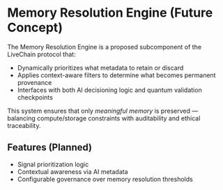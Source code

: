 
# Memory Resolution Engine (Future Concept)

The Memory Resolution Engine is a proposed subcomponent of the LiveChain protocol that:
- Dynamically prioritizes what metadata to retain or discard
- Applies context-aware filters to determine what becomes permanent provenance
- Interfaces with both AI decisioning logic and quantum validation checkpoints

This system ensures that only *meaningful memory* is preserved — balancing compute/storage constraints with auditability and ethical traceability.

## Features (Planned)
- Signal prioritization logic
- Contextual awareness via AI metadata
- Configurable governance over memory resolution thresholds
